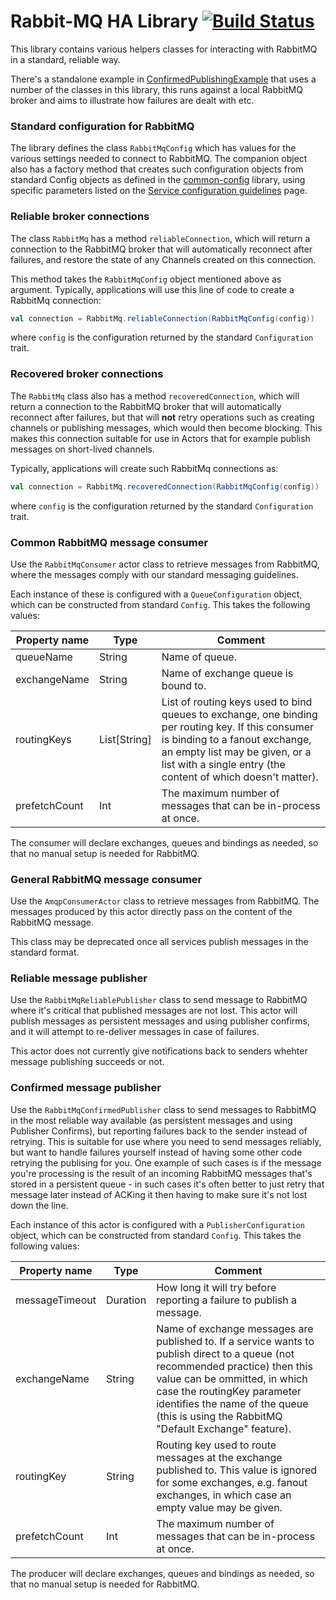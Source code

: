 # Rabbit-MQ HA Library [![Build Status](http://teamcity01.mobcastdev.local:8111/app/rest/builds/buildType:%28id:Hermes_RabbitMQ_HA_BuildPublish%29/statusIcon)](http://teamcity01.mobcastdev.local:8111/viewType.html?buildTypeId=Hermes_RabbitMQ_HA_BuildPublish&guest=1)

This library contains various helpers classes for interacting with RabbitMQ in a standard, reliable way.

There's a standalone example in [ConfirmedPublishingExample](src/test/scala/com/blinkboxbooks/hermes/rabbitmq/ConfirmedPublishingExample.scala) that uses a number of the classes in this library, this runs against a local RabbitMQ broker and aims to illustrate how failures are dealt with etc.

### Standard configuration for RabbitMQ

The library defines the class `RabbitMqConfig` which has values for the various settings needed to connect to RabbitMQ. The companion object also has a factory method that creates such configuration objects from standard Config objects as defined in the [common-config](/Platform/common-config) library, using specific parameters listed on the [Service configuration guidelines](http://jira.blinkbox.local/confluence/display/PT/Service+Configuration+Guidelines) page.

### Reliable broker connections

The class `RabbitMq` has a method `reliableConnection`, which will return a connection to the RabbitMQ broker that will automatically reconnect after failures, and restore the state of any Channels created on this connection.

This method takes the `RabbitMqConfig` object mentioned above as argument. Typically, applications will use this line of code to create a RabbitMq connection:

```scala
val connection = RabbitMq.reliableConnection(RabbitMqConfig(config))
```
where `config` is the configuration returned by the standard `Configuration` trait.

### Recovered broker connections

The `RabbitMq` class also has a method `recoveredConnection`, which will return a connection to the RabbitMQ broker that will automatically reconnect after failures, but that will **not** retry operations such as creating channels or publishing messages, which would then become blocking. This makes this connection suitable for use in Actors that for example publish messages on short-lived channels.

Typically, applications will create such RabbitMq connections as:

```scala
val connection = RabbitMq.recoveredConnection(RabbitMqConfig(config))
```
where `config` is the configuration returned by the standard `Configuration` trait.

### Common RabbitMQ message consumer

Use the `RabbitMqConsumer` actor class to retrieve messages from RabbitMQ, where the messages comply with our standard messaging guidelines.

Each instance of these is configured with a `QueueConfiguration` object, which can be constructed from standard `Config`. This takes the following values:

| Property name | Type    | Comment    
| ------ | ------- | ------- |
| queueName     | String | Name of queue.     |
| exchangeName  | String | Name of exchange queue is bound to.   |
| routingKeys   | List[String] | List of routing keys used to bind queues to exchange, one binding per routing key. If this consumer is binding to a fanout exchange, an empty list may be given, or a list with a single entry (the content of which doesn't matter). |
| prefetchCount | Int | The maximum number of messages that can be in-process at once. |

The consumer will declare exchanges, queues and bindings as needed, so that no manual setup is needed for RabbitMQ.


### General RabbitMQ message consumer

Use the `AmqpConsumerActor` class to retrieve messages from RabbitMQ. The messages produced by this actor directly pass on the content of the RabbitMQ message.

This class may be deprecated once all services publish messages in the standard format.

### Reliable message publisher

Use the `RabbitMqReliablePublisher` class to send message to RabbitMQ where it's critical that published messages are not lost. This actor will publish messages as persistent messages and using publisher confirms, and it will attempt to re-deliver messages in case of failures.

This actor does not currently give notifications back to senders whehter message publishing succeeds or not.

### Confirmed message publisher

Use the `RabbitMqConfirmedPublisher` class to send messages to RabbitMQ in the most reliable way available (as persistent messages and using Publisher Confirms), but reporting failures back to the sender instead of retrying. This is suitable for use where you need to send messages reliably, but want to handle failures yourself instead of having some other code retrying the publising for you. One example of such cases is if the message you're processing is the result of an incoming RabbitMQ messages that's stored in a persistent queue - in such cases it's often better to just retry that message later instead of ACKing it then having to make sure it's not lost down the line.

Each instance of this actor is configured with a `PublisherConfiguration` object, which can be constructed from standard `Config`. This takes the following values:

| Property name | Type    | Comment    
| ------ | ------- | ------- |
| messageTimeout | Duration | How long it will try before reporting a failure to publish a message. |
| exchangeName  | String | Name of exchange messages are published to. If a service wants to publish direct to a queue (not recommended practice) then this value can be ommitted, in which case the routingKey parameter identifies the name of the queue (this is using the RabbitMQ "Default Exchange" feature).  |
| routingKey   | String | Routing key used to route messages at the exchange published to. This value is ignored for some exchanges, e.g. fanout exchanges, in which case an empty value may be given. |
| prefetchCount | Int | The maximum number of messages that can be in-process at once. |

The producer will declare exchanges, queues and bindings as needed, so that no manual setup is needed for RabbitMQ.
